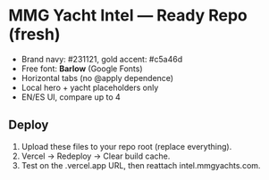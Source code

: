 # MMG Yacht Intel — Ready Repo (fresh)

- Brand navy: #231121, gold accent: #c5a46d
- Free font: **Barlow** (Google Fonts)
- Horizontal tabs (no @apply dependence)
- Local hero + yacht placeholders only
- EN/ES UI, compare up to 4

## Deploy
1) Upload these files to your repo root (replace everything).
2) Vercel → Redeploy → Clear build cache.
3) Test on the .vercel.app URL, then reattach intel.mmgyachts.com.
